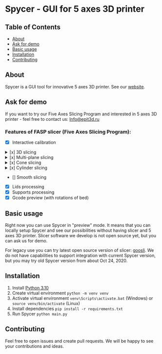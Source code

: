 # Spycer - GUI for 5 axes 3D printer

## Table of Contents

- [About](#about)
- [Ask for demo](#ask-for-demo)
- [Basic usage](#basic-usage)
- [Installation](#installation)
- [Contributing](#contributing)

## About

Spycer is a GUI tool for innovative 5 axes 3D printer. See our [website](https://epit3d.com/).

## Ask for demo

If you want to try our Five Axes Slicing Program and interested in 5 axes 3D printer - feel free to contact us: [Info@epit3d.ru](mailto:Info@epit3d.ru?subject=FASP%20demo%20request&body=Hello%2C%20I%20want%20to%20try%20Spycer%20and%20FASP%20slicer)

### Features of FASP slicer (Five Axes Slicing Program):

- [x] Interactive calibration
<details>
    <summary>[x] 3D slicing</summary>
    <img src="imgs/simple.gif"/>
</details>
<details>
    <summary>[x] Multi-plane slicing</summary>
    <img src="imgs/multiplane.gif"/>
</details>
<details>
    <summary>[x] Cone slicing</summary>
    <img src="imgs/conical.gif"/>
</details>
<details>
    <summary>[x] Cylinder slicing</summary>
    <img src="imgs/cylindrical.gif"/>
</details>

- [] Smooth slicing
- [x] Lids processing
- [x] Supports processing
- [x] Gcode preview (with rotations of bed)

## Basic usage

Right now you can use Spycer in "preview" mode.
It means that you can locally setup Spycer and see our possibilities without having slicer and 5 axes 3D printer.
Slicer software we develop is not open source yet, but you can ask us for demo.

For legacy use you can try latest open source version of slicer: [goosli](https://github.com/epit3d/goosli).
We do not have capabilities to support integration with current Spycer version, but you may try old Spycer version from about Oct 24, 2020.

## Installation

1. Install [Python 3.10](https://www.python.org/downloads/release/python-3100/)
1. Create virtual environment `python -m venv venv`
1. Activate virtual environment `venv\Scripts\activate.bat` (Windows) or `source venv/bin/activate` (Linux)
1. Install dependencies `pip install -r requirements.txt`
1. Run Spycer `python main.py`

## Contributing

Feel free to open issues and create pull requests. We will be happy to see your contributions and ideas.
